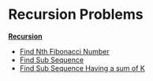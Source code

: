 # Recursion Problems

[**Recursion**](https://github.com/kumaranil3921/ds-and-algos/tree/main/Recursion)
* [Find Nth Fibonacci Number](https://github.com/kumaranil3921/ds-and-algos/blob/main/Recursion/findNthFibonacciNumber.js)  
* [Find Sub Sequence](https://github.com/kumaranil3921/ds-and-algos/blob/main/Recursion/subSequence.js)  
* [Find Sub Sequence Having a sum of K](https://github.com/kumaranil3921/ds-and-algos/blob/main/Recursion/subSequenceHavingSumK.js)  